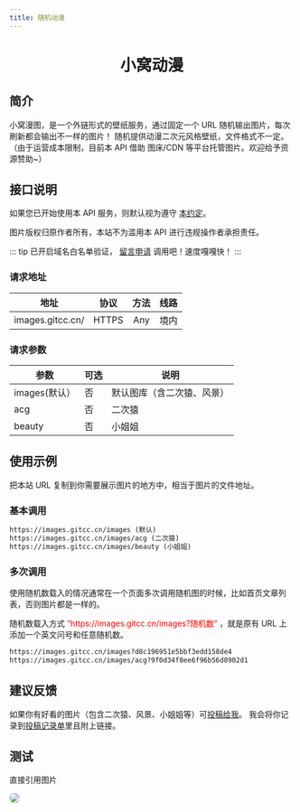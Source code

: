 ```yaml
---
title: 随机动漫
---
```


<center><h1>小窝动漫</h1></center>

## 简介

小窝漫图，是一个外链形式的壁纸服务，通过固定一个 URL 随机输出图片，每次刷新都会输出不一样的图片！
随机提供动漫二次元风格壁纸，文件格式不一定。（由于运营成本限制，目前本 API 借助 图床/CDN 等平台托管图片。欢迎给予资源赞助~）

## 接口说明

如果您已开始使用本 API 服务，则默认视为遵守 [本约定](/Notice/appointment)。

<p>图片版权归原作者所有，本站不为滥用本 API 进行违规操作者承担责任。</P>

::: tip
已开启域名白名单验证， <a href="https://www.flagg.cn/examine.html" target="_blank">留言申请</a> 调用吧！速度嘎嘎快！
:::

### 请求地址

|地址  |协议   |方法    | 线路|
| :--: | :---: | :----: | :---: |
|images.gitcc.cn/|HTTPS|Any|境内|

### 请求参数

| 参数       | 可选 | 说明                          |
| ---------- | ---- | ----------------------------- |
| images(默认）| 否   | 默认图库（含二次猿、风景）  |
|   acg      | 否   | 二次猿                        |
| beauty     | 否   | 小姐姐                        |

## 使用示例

把本站 URL 复制到你需要展示图片的地方中，相当于图片的文件地址。

### 基本调用

```html
https://images.gitcc.cn/images (默认)
https://images.gitcc.cn/images/acg (二次猿)
https://images.gitcc.cn/images/beauty (小姐姐)
```
### 多次调用
<P>使用随机数载入的情况通常在一个页面多次调用随机图的时候，比如首页文章列表，否则图片都是一样的。</p>
随机数载入方式   <font color="red">“https://images.gitcc.cn/images?随机数”</font>  ，就是原有 URL 上添加一个英文问号和任意随机数。

```html
https://images.gitcc.cn/images?d8c196951e5bbf3edd158de4
https://images.gitcc.cn/images/acg?9f0d34f8ee6f96b56d8902d1
```

## 建议反馈

如果你有好看的图片（包含二次猿、风景、小姐姐等）可<a href="tencent://message/?uin=25998584&Site=Sambow&Menu=yes">投稿给我</a>。 我会将你记录到[投稿记录单](/Notice/Contribution)里且附上链接。

## 测试

直接引用图片

<img src="https://images.gitcc.cn/images/acg" style="border: 1px solid #ddd; border-radius: .5em">